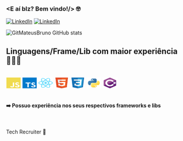 ### <E aí blz? Bem vindo!/>  🤓

[![LinkedIn](https://img.shields.io/badge/LinkedIn-0077B5?style=for-the-badge&logo=linkedin&logoColor=white)](https://www.linkedin.com/in/itmateusbruno/)
[![LinkedIn](https://img.shields.io/badge/WhatsApp-25D366?style=for-the-badge&logo=whatsapp&logoColor=white)](https://wa.me/5571993127798?text=Ol%C3%A1%2C+Mateus%21+Encontrei+seu+contato+no+GitHub+%3D%29)

![GitMateusBruno GitHub stats](https://github-readme-stats.vercel.app/api?username=GitMateusBruno&show_icons=true&theme=highcontrast)

##

## Linguagens/Frame/Lib com maior experiência 🧑🏽‍💻

<div style="display: inline_block"><br>
  <img align="center" alt="teu-Js" height="30" width="40" src="https://raw.githubusercontent.com/devicons/devicon/master/icons/javascript/javascript-plain.svg">
  <img align="center" alt="teu-Ts" height="30" width="40" src="https://raw.githubusercontent.com/devicons/devicon/master/icons/typescript/typescript-plain.svg">
  <img align="center" alt="teu-React" height="30" width="40" src="https://raw.githubusercontent.com/devicons/devicon/master/icons/react/react-original.svg">
  <img align="center" alt="teu-HTML" height="30" width="40" src="https://raw.githubusercontent.com/devicons/devicon/master/icons/html5/html5-original.svg">
  <img align="center" alt="teu-CSS" height="30" width="40" src="https://raw.githubusercontent.com/devicons/devicon/master/icons/css3/css3-original.svg">
  <img align="center" alt="teu-Python" height="30" width="40" src="https://raw.githubusercontent.com/devicons/devicon/master/icons/python/python-original.svg">
  <img align="center" alt="teu-Csharp" height="30" width="40" src="https://raw.githubusercontent.com/devicons/devicon/master/icons/csharp/csharp-original.svg">  
</div></br>

#### ➡️ Possuo experiência nos seus respectivos frameworks e libs
</br>

Tech Recruiter 🚀
